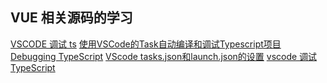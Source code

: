 ## VUE 相关源码的学习

[VSCODE 调试 ts]()
[使用VSCode的Task自动编译和调试Typescript项目](https://juejin.cn/post/6869196721734778887)
[Debugging TypeScript](https://code.visualstudio.com/docs/typescript/typescript-debugging)
[VScode tasks.json和launch.json的设置](https://zhuanlan.zhihu.com/p/92175757)
[vscode 调试 TypeScript](https://segmentfault.com/a/1190000011935122)